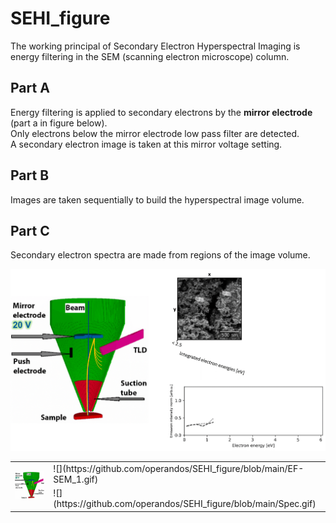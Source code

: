 # SEHI_figure

The working principal of Secondary Electron Hyperspectral Imaging is energy filtering in the SEM (scanning electron microscope) column.

<table>
   <tr>
      <td rowspan="2">
        <img src="https://github.com/operandos/SEHI_figure/blob/main/EF-SEM.gif" width="300"/>
        </td>
        <td> ![](https://github.com/operandos/SEHI_figure/blob/main/EF-SEM_1.gif) </td>
     </td>
   </tr>
   <tr>
      <td> ![](https://github.com/operandos/SEHI_figure/blob/main/Spec.gif) </td>
   </tr>

## Part A
Energy filtering is applied to secondary electrons by the **mirror electrode** (part a in figure below).  
Only electrons below the mirror electrode low pass filter are detected.  
A secondary electron image is taken at this mirror voltage setting.  

## Part B
Images are taken sequentially to build the hyperspectral image volume.

## Part C
Secondary electron spectra are made from regions of the image volume.

![](https://github.com/operandos/SEHI_figure/blob/main/SEHI_over_Composite.gif)
